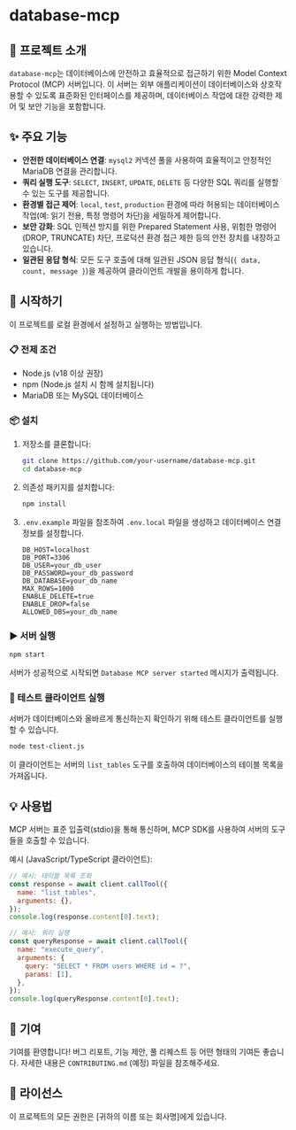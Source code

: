 # database-mcp

## 🚀 프로젝트 소개

`database-mcp`는 데이터베이스에 안전하고 효율적으로 접근하기 위한 Model Context Protocol (MCP) 서버입니다. 이 서버는 외부 애플리케이션이 데이터베이스와 상호작용할 수 있도록 표준화된 인터페이스를 제공하며, 데이터베이스 작업에 대한 강력한 제어 및 보안 기능을 포함합니다.

## ✨ 주요 기능

- **안전한 데이터베이스 연결**: `mysql2` 커넥션 풀을 사용하여 효율적이고 안정적인 MariaDB 연결을 관리합니다.
- **쿼리 실행 도구**: `SELECT`, `INSERT`, `UPDATE`, `DELETE` 등 다양한 SQL 쿼리를 실행할 수 있는 도구를 제공합니다.
- **환경별 접근 제어**: `local`, `test`, `production` 환경에 따라 허용되는 데이터베이스 작업(예: 읽기 전용, 특정 명령어 차단)을 세밀하게 제어합니다.
- **보안 강화**: SQL 인젝션 방지를 위한 Prepared Statement 사용, 위험한 명령어(DROP, TRUNCATE) 차단, 프로덕션 환경 접근 제한 등의 안전 장치를 내장하고 있습니다.
- **일관된 응답 형식**: 모든 도구 호출에 대해 일관된 JSON 응답 형식(`{ data, count, message }`)을 제공하여 클라이언트 개발을 용이하게 합니다.

## 🏁 시작하기

이 프로젝트를 로컬 환경에서 설정하고 실행하는 방법입니다.

### 📋 전제 조건

- Node.js (v18 이상 권장)
- npm (Node.js 설치 시 함께 설치됩니다)
- MariaDB 또는 MySQL 데이터베이스

### 📦 설치

1.  저장소를 클론합니다:
    ```bash
    git clone https://github.com/your-username/database-mcp.git
    cd database-mcp
    ```
2.  의존성 패키지를 설치합니다:
    ```bash
    npm install
    ```
3.  `.env.example` 파일을 참조하여 `.env.local` 파일을 생성하고 데이터베이스 연결 정보를 설정합니다.
    ```
    DB_HOST=localhost
    DB_PORT=3306
    DB_USER=your_db_user
    DB_PASSWORD=your_db_password
    DB_DATABASE=your_db_name
    MAX_ROWS=1000
    ENABLE_DELETE=true
    ENABLE_DROP=false
    ALLOWED_DBS=your_db_name
    ```

### ▶️ 서버 실행

```bash
npm start
```

서버가 성공적으로 시작되면 `Database MCP server started` 메시지가 출력됩니다.

### 🧪 테스트 클라이언트 실행

서버가 데이터베이스와 올바르게 통신하는지 확인하기 위해 테스트 클라이언트를 실행할 수 있습니다.

```bash
node test-client.js
```

이 클라이언트는 서버의 `list_tables` 도구를 호출하여 데이터베이스의 테이블 목록을 가져옵니다.

## 💡 사용법

MCP 서버는 표준 입출력(stdio)을 통해 통신하며, MCP SDK를 사용하여 서버의 도구들을 호출할 수 있습니다.

예시 (JavaScript/TypeScript 클라이언트):

```javascript
// 예시: 테이블 목록 조회
const response = await client.callTool({
  name: "list_tables",
  arguments: {},
});
console.log(response.content[0].text);

// 예시: 쿼리 실행
const queryResponse = await client.callTool({
  name: "execute_query",
  arguments: {
    query: "SELECT * FROM users WHERE id = ?",
    params: [1],
  },
});
console.log(queryResponse.content[0].text);
```

## 🤝 기여

기여를 환영합니다! 버그 리포트, 기능 제안, 풀 리퀘스트 등 어떤 형태의 기여든 좋습니다. 자세한 내용은 `CONTRIBUTING.md` (예정) 파일을 참조해주세요.

## 📄 라이선스

이 프로젝트의 모든 권한은 [귀하의 이름 또는 회사명]에게 있습니다.
